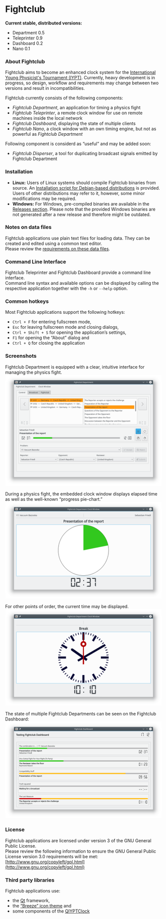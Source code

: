 # Fightclub

**Current stable, distributed versions:**

 - Department 0.5
 - Teleprinter 0.9
 - Dashboard 0.2
 - Nano 0.1


### About Fightclub
Fightclub aims to become an enhanced clock system for the [International Young Physicist's Tournament (IYPT)](http://iypt.org).
Currently, heavy development is in progress, so design, workflow and requirements may change between two versions and result in incompatibilities.


Fightclub currently consists of the following components:

 - *Fightclub Department*, an application for timing a physics fight
 - *Fightclub Teleprinter*, a remote clock window for use on remote machines inside the local network
 - *Fightclub Dashboard*, displaying the state of multiple clients
 - *Fightclub Nano*, a clock window with an own timing engine, but not as powerful as *Fightclub Department*


Following component is considerd as “useful” and may be added soon:

 - *Fightclub Disperser*, a tool for duplicating broadcast signals emitted by Fightclub Department

 
### Installation
 - **Linux:** Users of Linux systems should compile Fightclub binaries from source. An [Installation script for Debian-based distributions](INSTALL.debian) is provided. Users of other distributions may refer to it, however, some minor modifications may be required.
 - **Windows:** For Windows, pre-compiled binaries are available in the [Releases section](https://github.com/SFr682k/fightclub/releases). Please note that the provided Windows binaries are not generated after a new release and therefore might be outdated.


### Notes on data files
Fightclub applications use plain text files for loading data. They can be created and edited using a common text editor.  
Please review the [requirements on these data files](docs/fightclub-file-requirements.pdf).


### Command Line Interface
Fightclub Teleprinter and Fightclub Dashboard provide a command line interface.  
Command line syntax and available options can be displayed by calling the respective application together with the `-h` or `--help` option.


### Common hotkeys
Most Fightclub applications support the following hotkeys:

 - `Ctrl + F` for entering fullscreen mode,
 - `Esc` for leaving fullscreen mode and closing dialogs,
 - `Ctrl + Shift + S` for opening the application’s settings,
 - `F1` for opening the “About” dialog and
 - `Ctrl + Q` for closing the application


### Screenshots
Fightclub Department is equipped with a clear, intuitive interface for managing the physics fight.  
![Fightclub Department control interface](docs/screenshot-department.png)

During a physics fight, the embedded clock window displays elapsed time as well as the well-known “progress pie-chart.”  
![The clock window during a physics fight](docs/screenshot-clockwindow.png)

For other points of order, the current time may be displayed.  
![The clock window during a break](docs/screenshot-roomclock.png)

The state of multiple Fightclub Departments can be seen on the Fightclub Dashboard:  
![The state of multiple Departments displayed on the Dashboard](docs/screenshot-dashboard.png)






### License
Fightclub applications are licensed under version 3 of the GNU General Public License.  
Please review the following information to ensure the GNU General Public License version 3.0 requirements will be met:
[http://www.gnu.org/copyleft/gpl.html](http://www.gnu.org/copyleft/gpl.html)



### Third party libraries
Fightclub applications use:

 - the [Qt](https://www.qt.io/) framework,
 - the [“Breeze” icon theme](https://github.com/kde/breeze-icons) and
 - some components of the [QIYPTClock](https://github.com/drogenlied/QIYPTClock)
